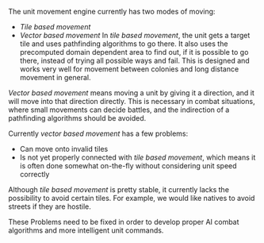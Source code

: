 The unit movement engine currently has two modes of moving:
- *Tile based movement*
- *Vector based movement*
In *tile based movement*, the unit gets a target tile and uses pathfinding algorithms to go there. It also uses the precomputed domain dependent area to find out, if it is possible to go there, instead of trying all possible ways and fail. This is designed and works very well for movement between colonies and long distance movement in general.

*Vector based movement* means moving a unit by giving it a direction, and it will move into that direction directly. This is necessary in combat situations, where small movements can decide battles, and the indirection of a pathfinding algorithms should be avoided.

Currently *vector based movement* has a few problems:
- Can move onto invalid tiles
- Is not yet properly connected with *tile based movement*, which means it is often done somewhat on-the-fly without considering unit speed correctly

Although *tile based movement* is pretty stable, it currently lacks the possibility to avoid certain tiles. For example, we would like natives to avoid streets if they are hostile.

These Problems need to be fixed in order to develop proper AI combat algorithms and more intelligent unit commands.
